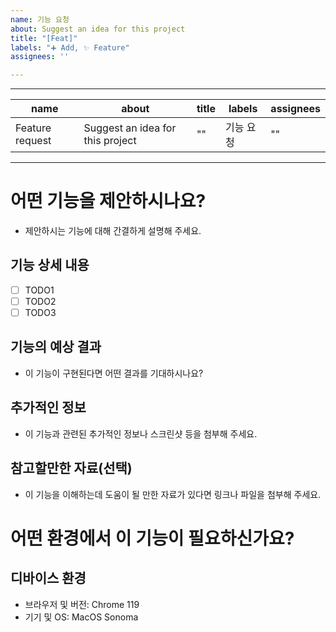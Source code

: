 ```yaml
---
name: 기능 요청
about: Suggest an idea for this project
title: "[Feat]"
labels: "➕ Add, ✨ Feature"
assignees: ''

---
```


---
|name|about|title|labels|assignees|
|---|---|---|---|---|
|Feature request|Suggest an idea for this project|""|기능 요청|""|
---


# 어떤 기능을 제안하시나요?

- 제안하시는 기능에 대해 간결하게 설명해 주세요.

## 기능 상세 내용

- [ ] TODO1
- [ ] TODO2
- [ ] TODO3

## 기능의 예상 결과

- 이 기능이 구현된다면 어떤 결과를 기대하시나요?

## 추가적인 정보

- 이 기능과 관련된 추가적인 정보나 스크린샷 등을 첨부해 주세요.

## 참고할만한 자료(선택)

- 이 기능을 이해하는데 도움이 될 만한 자료가 있다면 링크나 파일을 첨부해 주세요.

# 어떤 환경에서 이 기능이 필요하신가요?

## 디바이스 환경

<!-- https://www.whatismybrowser.com/ 참고 -->
<!-- e.g. Chrome 119, Safari 15.6, Samsung Internet 18.0 -->

- 브라우저 및 버전: Chrome 119
  <!--MAC: https://support.apple.com/ko-kr/HT201260 참고-->
  <!-- Window: 실행창 실행(Window + R)후 winver 입력 -->
  <!-- e.g. macOS Monterey, Windows 11, iPhone 13 iOS 16, Galaxy S22 Android 13 -->
- 기기 및 OS: MacOS Sonoma
